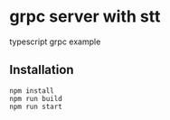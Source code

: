 # grpc server with stt
typescript grpc example

## Installation
```shell
npm install
npm run build
npm run start
```
